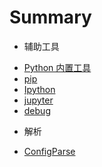 # Summary

  - 辅助工具
   * [Python 内置工具](ch0/001.md)
   * [pip](ch0/002-pip.md)
   * [Ipython](ch0/003-ipython.md)
   * [jupyter](ch0/004-jupyter.md)
   * [debug](ch0/005-debug.md)
  - 解析
   * [ConfigParse](ch1/001.md)

